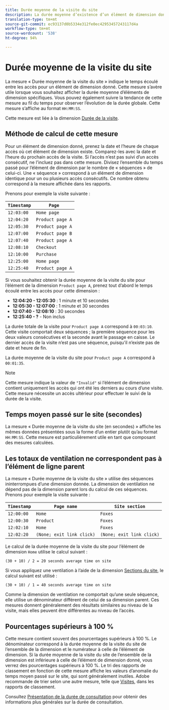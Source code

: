 ```yaml
---
title: Durée moyenne de la visite du site
description: La durée moyenne d’existence d’un élément de dimension donné entre les accès.
translation-type: tm+mt
source-git-commit: ec93137d0b5334e312fe0ec42953457243117d4a
workflow-type: tm+mt
source-wordcount: '538'
ht-degree: 94%

---
```



# Durée moyenne de la visite du site

La mesure « Durée moyenne de la visite du site » indique le temps écoulé entre les accès pour un élément de dimension donné. Cette mesure s’avère utile lorsque vous souhaitez afficher la durée moyenne d’éléments de dimension spécifiques. Vous pouvez également suivre la tendance de cette mesure au fil du temps pour observer l’évolution de la durée globale. Cette mesure s’affiche au format `HH:MM:SS`.

Cette mesure est liée à la dimension [Durée de la visite](../dimensions/time-spent-per-visit.md).

## Méthode de calcul de cette mesure

Pour un élément de dimension donné, prenez la date et l’heure de chaque accès où cet élément de dimension existe. Comparez-les avec la date et l’heure du prochain accès de la visite. Si l’accès n’est pas suivi d’un accès consécutif, ne l’incluez pas dans cette mesure. Divisez l’ensemble du temps passé pour l’élément de dimension par le nombre de « séquences » de celui-ci. Une « séquence » correspond à un élément de dimension identique pour un ou plusieurs accès consécutifs. Ce nombre obtenu correspond à la mesure affichée dans les rapports.

Prenons pour exemple la visite suivante :

| `Timestamp` | `Page` |
| --- | --- |
| `12:03:00` | `Home page` |
| `12:04:20` | `Product page A` |
| `12:05:30` | `Product page A` |
| `12:07:00` | `Product page B` |
| `12:07:40` | `Product page A` |
| `12:08:10` | `Checkout` |
| `12:10:00` | `Purchase` |
| `12:25:00` | `Home page` |
| `12:25:40` | `Product page A` |


Si vous souhaitez obtenir la durée moyenne de la visite du site pour l’élément de la dimension `Product page A`, prenez tout d’abord le temps écoulé entre les accès pour cette dimension :

* **12:04:20 - 12:05:30** : 1 minute et 10 secondes
* **12:05:30 - 12:07:00** : 1 minute et 30 secondes
* **12:07:40 - 12:08:10** : 30 secondes
* **12:25:40 - ?** - Non inclus

La durée totale de la visite pour `Product page A` correspond à `00:03:10`. Cette visite comportait deux séquences ; la première séquence pour les deux valeurs consécutives et la seconde avant le passage en caisse. Le dernier accès de la visite n’est pas une séquence, puisqu’il n’existe pas de date et heure de fin.

La durée moyenne de la visite du site pour `Product page A` correspond à `00:01:35`.

>[!NOTE]
>
>Cette mesure indique la valeur de `"Invalid"` si l’élément de dimension contient uniquement les accès qui ont été les derniers au cours d’une visite. Cette mesure nécessite un accès ultérieur pour effectuer le suivi de la durée de la visite.

## Temps moyen passé sur le site (secondes)

La mesure « Durée moyenne de la visite du site (en secondes) » affiche les mêmes données présentées sous la forme d’un entier plutôt qu’au format `HH:MM:SS`. Cette mesure est particulièrement utile en tant que composant des mesures calculées.

## Les totaux de ventilation ne correspondent pas à l’élément de ligne parent

La mesure « Durée moyenne de la visite du site » utilise des séquences ininterrompues d’une dimension donnée. La dimension de ventilation ne dépend pas de la dimension parent lors du calcul de ces séquences. Prenons pour exemple la visite suivante :

| `Timestamp` | `Page name` | `Site section` |
| --- | --- | --- |
| `12:00:00` | `Home` | `Foxes` |
| `12:00:30` | `Product` | `Foxes` |
| `12:02:10` | `Home` | `Foxes` |
| `12:02:20` | `(None; exit link click)` | `(None; exit link click)` |

Le calcul de la durée moyenne de la visite du site pour l’élément de dimension `Home` utilise le calcul suivant :

```text
(30 + 10) / 2 = 20 seconds average time on site
```

Si vous appliquez une ventilation à l’aide de la dimension [Sections du site](../dimensions/site-section.md), le calcul suivant est utilisé :

```text
(30 + 10) / 1 = 40 seconds average time on site
```

Comme la dimension de ventilation ne comportait qu’une seule séquence, elle utilise un dénominateur différent de celui de sa dimension parent. Ces mesures donnent généralement des résultats similaires au niveau de la visite, mais elles peuvent être différentes au niveau de l’accès.

## Pourcentages supérieurs à 100 %

Cette mesure contient souvent des pourcentages supérieurs à 100 %. Le dénominateur correspond à la durée moyenne de la visite du site de l’ensemble de la dimension et le numérateur à celle de l’élément de dimension. Si la durée moyenne de la visite du site de l’ensemble de la dimension est inférieure à celle de l’élément de dimension donné, vous verrez des pourcentages supérieurs à 100 %. Le tri des rapports de classement en fonction de cette mesure affiche les valeurs d’anomalie du temps moyen passé sur le site, qui sont généralement inutiles. Adobe recommande de trier selon une autre mesure, telle que [Visites](visits.md), dans les rapports de classement.

Consultez [Présentation de la durée de consultation](time-spent.md) pour obtenir des informations plus générales sur la durée de consultation.
